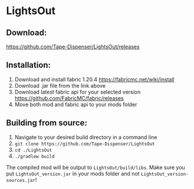 # LightsOut

## Download: 
https://github.com/Tape-Dispenser/LightsOut/releases

## Installation:
  1. Download and install fabric 1.20.4 https://fabricmc.net/wiki/install
  2. Download .jar file from the link above
  3. Download latest fabric api for your selected version https://github.com/FabricMC/fabric/releases
  4. Move both mod and fabric api to your mods folder

## Building from source:
  1. Navigate to your desired build directory in a command line
  2. `git clone https://github.com/Tape-Dispenser/LightsOut`
  3. `cd ./LightsOut`
  4. `./gradlew build`

  The compiled mod will be output to `LightsOut/build/libs`.
  Make sure you put `LightsOut_version.jar` in your mods folder and not `LightsOut_version-sources.jar`!
